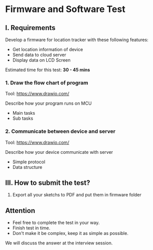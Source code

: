 # Firmware and Software Test

## I. Requirements

Develop a firmware for location tracker with these following features:
 - Get location information of device
 - Send data to cloud server
 - Display data on LCD Screen

Estimated time for this test: **30 - 45 mins**

### 1. Draw the flow chart of program
Tool: https://www.drawio.com/

Describe how your program runs on MCU

 - Main tasks
 - Sub tasks

### 2. Communicate between device and server
Tool: https://www.drawio.com/

Describe how your device communicate with server

 - Simple protocol
 - Data structure

## III. How to submit the test?
1. Export all your sketchs to PDF and put them in firmware folder

## Attention
  - Feel free to complete the test in your way.
  - Finish test in time.
  - Don't make it be complex, keep it as simple as possible.

 We will discuss the answer at the interview session.
